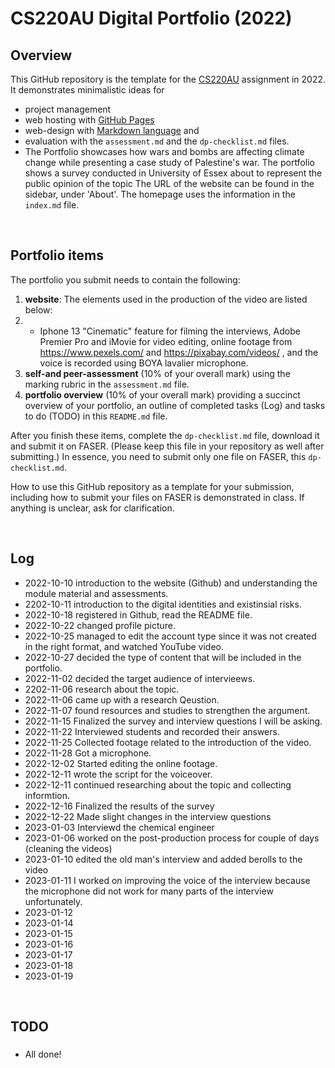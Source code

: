 # CS220AU Digital Portfolio (2022)
## Overview
This GitHub repository is the template for the [CS220AU](https://github.com/khofstadter/CS220AU) assignment in 2022. It demonstrates minimalistic ideas for 

- project management
- web hosting with [GitHub Pages](https://pages.github.com/) 
- web-design with [Markdown language](https://guides.github.com/features/mastering-markdown/) and
- evaluation with the `assessment.md` and the `dp-checklist.md` files. 
- The Portfolio showcases how wars and bombs are affecting climate change while presenting a case study of Palestine's war. The portfolio shows a survey conducted in University of Essex about to represent the public opinion of the topic
The URL of the website can be found in the sidebar, under 'About'. The homepage uses the information in the `index.md` file.

<br>

## Portfolio items
The portfolio you submit needs to contain the following:

1. **website**: The elements used in the production of the video are listed below:
2. - Iphone 13 "Cinematic" feature for filming the interviews, Adobe Premier Pro and iMovie for video editing, online footage from https://www.pexels.com/ and https://pixabay.com/videos/ , and the voice is recorded using BOYA lavalier microphone.
4. **self-and peer-assessment** (10% of your overall mark) using the marking rubric in the `assessment.md` file.
5. **portfolio overview** (10% of your overall mark) providing a succinct overview of your portfolio, an outline of completed tasks (Log) and tasks to do (TODO) in this `README.md` file.

After you finish these items, complete the `dp-checklist.md` file, download it and submit it on FASER. (Please keep this file in your repository as well after submitting.) In essence, you need to submit only one file on FASER, this `dp-checklist.md`. 

How to use this GitHub repository as a template for your submission, including how to submit your files on FASER is demonstrated in class. If anything is unclear, ask for clarification. 

<br>

## Log 
- 2022-10-10 introduction to the website (Github) and understanding the module material and assessments.
- 2202-10-11 introduction to the digital identities and existinsial risks.
- 2022-10-18 registered in Github, read the README file.
- 2022-10-22 changed profile picture.
- 2022-10-25 managed to edit the account type since it was not created in the right format, and watched YouTube video.
- 2022-10-27 decided the type of content that will be included in the portfolio.
- 2022-11-02 decided the target audience of intervieews.
- 2202-11-06 research about the topic.
- 2022-11-06 came up with a research Qeustion.
- 2022-11-07 found resources and studies to strengthen the argument.
- 2022-11-15 Finalized the survey and interview questions I will be asking.
- 2022-11-22 Interviewed students and recorded their answers.
- 2022-11-25 Collected footage related to the introduction of the video.
- 2022-11-28 Got a microphone.
- 2022-12-02 Started editing the online footage.
- 2022-12-11 wrote the script for the voiceover.
- 2022-12-11 continued researching about the topic and collecting informtion.
- 2022-12-16 Finalized the results of the survey
- 2022-12-22 Made slight changes in the interview questions
- 2023-01-03 Interviewd the chemical engineer
- 2023-01-06 worked on the post-production process for couple of days (cleaning the videos)
- 2023-01-10 edited the old man's interview and added berolls to the video
- 2023-01-11 I worked on improving the voice of the interview because the microphone did not work for many parts of the interview unfortunately. 
- 2023-01-12 
- 2023-01-14
- 2023-01-15
- 2023-01-16
- 2023-01-17
- 2023-01-18
- 2023-01-19
<br>

## TODO
### 
- All done!

